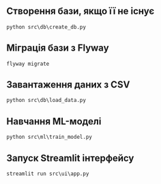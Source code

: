 ## Створення бази, якщо її не існує
`python src\db\create_db.py`

## Міграція бази з Flyway
`flyway migrate`

## Завантаження даних з CSV
`python src\db\load_data.py`

## Навчання ML-моделі
`python src\ml\train_model.py`

## Запуск Streamlit інтерфейсу
`streamlit run src\ui\app.py`
